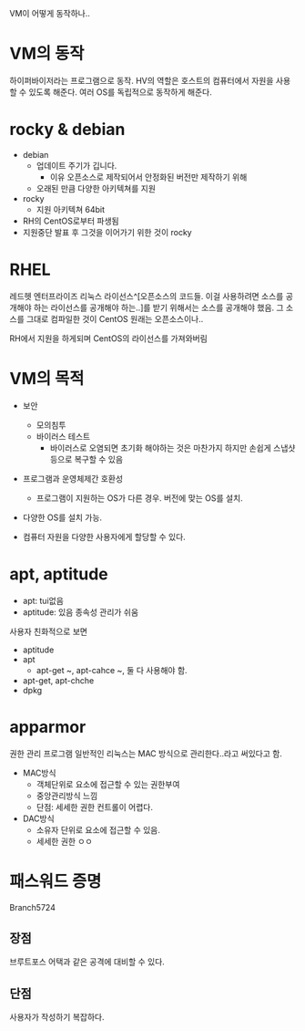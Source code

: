 VM이 어떻게 동작하나..
# VM의 동작
하이퍼바이저라는 프로그램으로 동작.
HV의 역할은 호스트의 컴퓨터에서 자원을 사용할 수 있도록 해준다.
	여러 OS를 독립적으로 동작하게 해준다.

# rocky & debian
+ debian
	+ 업데이트 주기가 깁니다.
		+ 이유
		  오픈소스로 제작되어서
		  안정화된 버전만 제작하기 위해
	+ 오래된 만큼 다양한 아키텍쳐를 지원
+ rocky
  + 지원 아키텍쳐
    64bit
 + RH의 CentOS로부터 파생됨
 + 지원중단 발표 후 그것을 이어가기 위한 것이 rocky

# RHEL
레드헷 엔터프라이즈 리눅스
라이선스^[오픈소스의 코드들. 이걸 사용하려면 소스를 공개해야 하는 라이선스를 공개해야 하는..]를 받기 위해서는 소스를 공개해야 했음.
그 소스를 그대로 컴파일한 것이 CentOS
원래는 오픈소스이나..

RH에서 지원을 하게되며 CentOS의 라이선스를 가져와버림
# VM의 목적
+ 보안
	+ 모의침투
	+ 바이러스 테스트
		+ 바이러스로 오염되면 초기화 해야하는 것은 마찬가지
		  하지만 손쉽게 스냅샷 등으로 복구할 수 있음
+ 프로그램과 운영체제간 호환성
	+ 프로그램이 지원하는 OS가 다른 경우.
	  버전에 맞는 OS를 설치.
+ 다양한 OS를 설치 가능.

+ 컴퓨터 자원을 다양한 사용자에게 할당할 수 있다.
# apt, aptitude
+ apt: tui없음
+ aptitude: 있음
  종속성 관리가 쉬움

사용자 친화적으로 보면
+ aptitude
+ apt
	+ apt-get ~, apt-cahce ~, 둘 다 사용해야 함.
+ apt-get, apt-chche
+ dpkg
# apparmor
권한 관리 프로그램
일반적인 리눅스는 MAC 방식으로 관리한다..라고 써있다고 함.
+ MAC방식
	+ 객체단위로 요소에 접근할 수 있는 권한부여
	+ 중앙관리방식 느낌
	+ 단점: 세세한 권한 컨트롤이 어렵다.
+ DAC방식
	+ 소유자 단위로 요소에 접근할 수 있음.
	+ 세세한 권한 ㅇㅇ

# 패스워드 증명
Branch5724
## 장점
브루트포스 어택과 같은 공격에 대비할 수 있다.
## 단점
사용자가 작성하기 복잡하다.